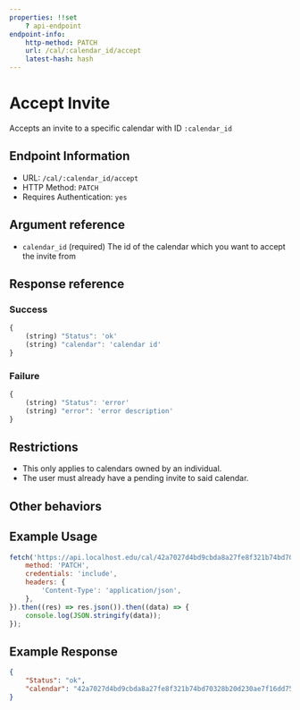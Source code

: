 ```yaml
---
properties: !!set
    ? api-endpoint
endpoint-info:
    http-method: PATCH
    url: /cal/:calendar_id/accept
    latest-hash: hash
---
```


# Accept Invite

Accepts an invite to a specific calendar with ID `:calendar_id`

## Endpoint Information

- URL: `/cal/:calendar_id/accept`
- HTTP Method: `PATCH`
- Requires Authentication: `yes`

## Argument reference

- `calendar_id` (required) The id of the calendar which you want to accept the invite from

## Response reference
### Success
```typescript
{
    (string) "Status": 'ok'
    (string) "calendar": 'calendar id'
}
```

### Failure
```typescript
{
    (string) "Status": 'error'
    (string) "error": 'error description'
}
```

## Restrictions

- This only applies to calendars owned by an individual.
- The user must already have a pending invite to said calendar.

## Other behaviors

## Example Usage

``` javascript
fetch('https://api.localhost.edu/cal/42a7027d4bd9cbda8a27fe8f321b74bd70328b20d230ae7f16dd7548ee3f1878/accept', {
    method: 'PATCH',
    credentials: 'include',
    headers: {
        'Content-Type': 'application/json',
    },
}).then((res) => res.json()).then((data) => {
    console.log(JSON.stringify(data));
});
```

## Example Response
```json
{
    "Status": "ok",
    "calendar": "42a7027d4bd9cbda8a27fe8f321b74bd70328b20d230ae7f16dd7548ee3f1878"
}
```
